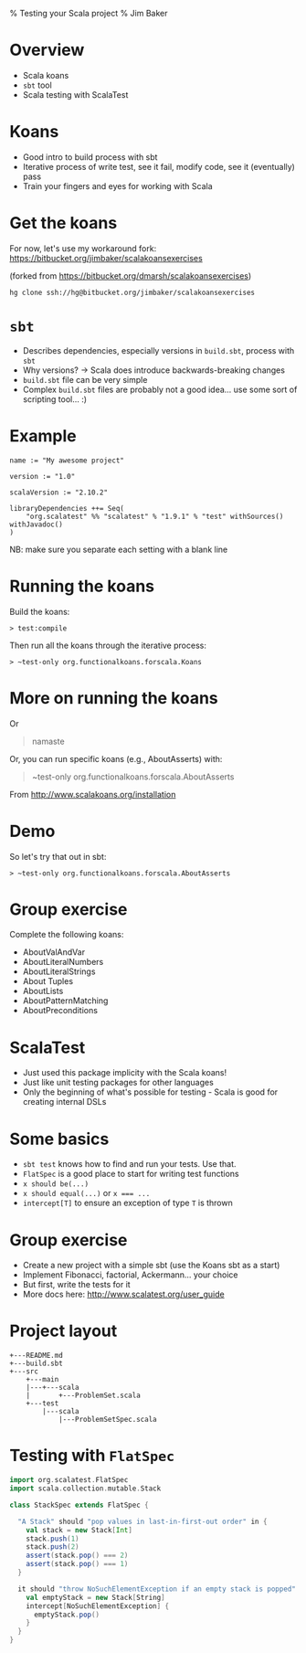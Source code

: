 % Testing your Scala project
% Jim Baker


Overview
========

* Scala koans
* `sbt` tool
* Scala testing with ScalaTest


Koans
=====

* Good intro to build process with sbt
* Iterative process of write test, see it fail, modify code, see it (eventually) pass
* Train your fingers and eyes for working with Scala


Get the koans
=============

For now, let's use my workaround fork: https://bitbucket.org/jimbaker/scalakoansexercises

(forked from https://bitbucket.org/dmarsh/scalakoansexercises)

~~~~
hg clone ssh://hg@bitbucket.org/jimbaker/scalakoansexercises
~~~~


`sbt`
=====

* Describes dependencies, especially versions in `build.sbt`, process with `sbt`
* Why versions? -> Scala does introduce backwards-breaking changes
* `build.sbt` file can be very simple
* Complex `build.sbt` files are probably not a good idea... use some sort of scripting tool... :)


Example
=======

~~~~
name := "My awesome project"

version := "1.0"

scalaVersion := "2.10.2"

libraryDependencies ++= Seq(
	"org.scalatest" %% "scalatest" % "1.9.1" % "test" withSources() withJavadoc()
)
~~~~

NB: make sure you separate each setting with a blank line


Running the koans
=================

Build the koans:

~~~~
> test:compile
~~~~

Then run all the koans through the iterative process: 

~~~~
> ~test-only org.functionalkoans.forscala.Koans
~~~~


More on running the koans
=========================

Or

> namaste

Or, you can run specific koans (e.g., AboutAsserts) with:

> ~test-only org.functionalkoans.forscala.AboutAsserts

From http://www.scalakoans.org/installation


Demo
====

So let's try that out in sbt:

~~~~
> ~test-only org.functionalkoans.forscala.AboutAsserts
~~~~


Group exercise
==============

Complete the following koans:

* AboutValAndVar
* AboutLiteralNumbers
* AboutLiteralStrings
* About Tuples
* AboutLists
* AboutPatternMatching
* AboutPreconditions


ScalaTest
=========

* Just used this package implicity with the Scala koans!
* Just like unit testing packages for other languages
* Only the beginning of what's possible for testing - Scala is good for creating internal DSLs


Some basics
===========

* `sbt test` knows how to find and run your tests. Use that.
* `FlatSpec` is a good place to start for writing test functions
* `x should be(...)`
* `x should equal(...)` or `x === ...`
* `intercept[T]` to ensure an exception of type `T` is thrown


Group exercise
==============

* Create a new project with a simple sbt (use the Koans sbt as a start)
* Implement Fibonacci, factorial, Ackermann... your choice
* But first, write the tests for it
* More docs here: http://www.scalatest.org/user_guide


Project layout
==============

~~~~
+---README.md
+---build.sbt
+---src
    +---main
    |---+---scala
    |       +---ProblemSet.scala
    +---test
        |---scala
            |---ProblemSetSpec.scala
~~~~


Testing with `FlatSpec`
=======================

````scala
import org.scalatest.FlatSpec
import scala.collection.mutable.Stack

class StackSpec extends FlatSpec {

  "A Stack" should "pop values in last-in-first-out order" in {
    val stack = new Stack[Int]
    stack.push(1)
    stack.push(2)
    assert(stack.pop() === 2)
    assert(stack.pop() === 1)
  }

  it should "throw NoSuchElementException if an empty stack is popped" in {
    val emptyStack = new Stack[String]
    intercept[NoSuchElementException] {
      emptyStack.pop()
    }
  }
}
````

